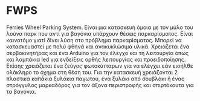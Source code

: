 # FWPS
Ferries Wheel Parking System. Είναι μια κατασκευή όμοια με τον μύλο του λούνα παρκ που αντί για βαγόνια υπάρχουν θέσεις παρκαρίσματος. Είναι καινοτόμο γιατί δίνει λύση στο πρόβλημα παρκαρίσματος. Μπορεί να κατασκευαστεί με πολύ φθηνά και ανακυκλώσιμα υλικά. Χρειάζεται ένα σερβοκινητήρας και ένα Arduino για τον έλεγχο και τη λειτουργία όπως και λαμπάκια led για ενδείξεις ορθής λειτουργίας και προειδοποίησης. Επίσης χρειάζεται ένα ζεύγος φωτοκύτταρων για να ελέγχει εάν εισήλθε ολόκληρο το όχημα στη θέση του. Για την κατασκευή χρειάζονται 2 πλαστικά καπάκια ξυλάκια παγωτού, ένα ξυλάκι από σουβλάκι ή ένας στρόγγυλος μαρκαδόρος για τον άξονα περιστροφής και σπιρτόκουτα για τα βαγόνια.
